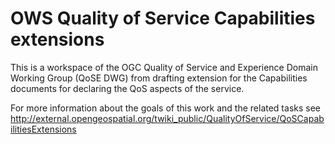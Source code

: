 # OWS Quality of Service Capabilities extensions

This is a workspace of the OGC Quality of Service and Experience Domain Working Group (QoSE DWG) from drafting extension
for the Capabilities documents for declaring the QoS aspects of the service.

For more information about the goals of this work and the related tasks see http://external.opengeospatial.org/twiki_public/QualityOfService/QoSCapabilitiesExtensions 
